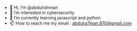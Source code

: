 - 👋 Hi, I’m @abdulrahman
- 👀 I’m interested in cybersecurity
- 🌱 I’m currently learning javascript and python
- 📫 How to reach me my email : abdulra7man.970@gmail.com

<!-------->
